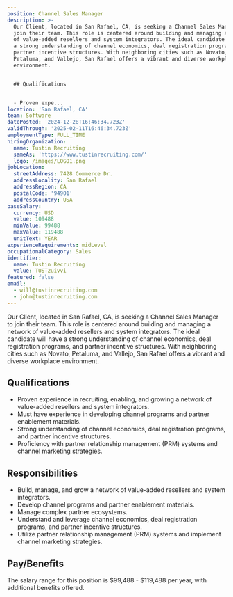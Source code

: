 ```yaml
---
position: Channel Sales Manager
description: >-
  Our Client, located in San Rafael, CA, is seeking a Channel Sales Manager to
  join their team. This role is centered around building and managing a network
  of value-added resellers and system integrators. The ideal candidate will have
  a strong understanding of channel economics, deal registration programs, and
  partner incentive structures. With neighboring cities such as Novato,
  Petaluma, and Vallejo, San Rafael offers a vibrant and diverse workplace
  environment.


  ## Qualifications


  - Proven expe...
location: 'San Rafael, CA'
team: Software
datePosted: '2024-12-28T16:46:34.723Z'
validThrough: '2025-02-11T16:46:34.723Z'
employmentType: FULL_TIME
hiringOrganization:
  name: Tustin Recruiting
  sameAs: 'https://www.tustinrecruiting.com/'
  logo: /images/LOGO1.png
jobLocation:
  streetAddress: 7428 Commerce Dr.
  addressLocality: San Rafael
  addressRegion: CA
  postalCode: '94901'
  addressCountry: USA
baseSalary:
  currency: USD
  value: 109488
  minValue: 99488
  maxValue: 119488
  unitText: YEAR
experienceRequirements: midLevel
occupationalCategory: Sales
identifier:
  name: Tustin Recruiting
  value: TUST2uivvi
featured: false
email:
  - will@tustinrecruiting.com
  - john@tustinrecruiting.com
---
```




Our Client, located in San Rafael, CA, is seeking a Channel Sales Manager to join their team. This role is centered around building and managing a network of value-added resellers and system integrators. The ideal candidate will have a strong understanding of channel economics, deal registration programs, and partner incentive structures. With neighboring cities such as Novato, Petaluma, and Vallejo, San Rafael offers a vibrant and diverse workplace environment.

## Qualifications

- Proven experience in recruiting, enabling, and growing a network of value-added resellers and system integrators.
- Must have experience in developing channel programs and partner enablement materials.
- Strong understanding of channel economics, deal registration programs, and partner incentive structures.
- Proficiency with partner relationship management (PRM) systems and channel marketing strategies.

## Responsibilities

- Build, manage, and grow a network of value-added resellers and system integrators.
- Develop channel programs and partner enablement materials.
- Manage complex partner ecosystems.
- Understand and leverage channel economics, deal registration programs, and partner incentive structures.
- Utilize partner relationship management (PRM) systems and implement channel marketing strategies.

## Pay/Benefits

The salary range for this position is $99,488 - $119,488 per year, with additional benefits offered.
